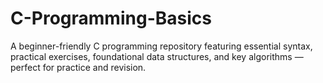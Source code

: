 # C-Programming-Basics
A beginner-friendly C programming repository featuring essential syntax, practical exercises, foundational data structures, and key algorithms — perfect for practice and revision.
